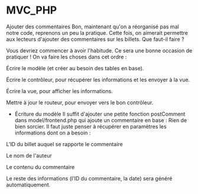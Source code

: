 # MVC_PHP

 Ajouter des commentaires
Bon, maintenant qu'on a réorganisé pas mal notre code, reprenons un peu la pratique. Cette fois, on aimerait permettre aux lecteurs d'ajouter des commentaires sur les billets. Que faut-il faire ?

Vous devriez commencer à avoir l'habitude. Ce sera une bonne occasion de pratiquer ! On va faire les choses dans cet ordre :

Écrire le modèle (et créer au besoin des tables en base).

Écrire le contrôleur, pour récupérer les informations et les envoyer à la vue.

Écrire la vue, pour afficher les informations.

Mettre à jour le routeur, pour envoyer vers le bon contrôleur.

 - Écriture du modèle
Il suffit d'ajouter une petite fonction  postComment  dans  model/frontend.php  qui ajoute un commentaire en base :
Rien de bien sorcier. Il faut juste penser à récupérer en paramètres les informations dont on a besoin :

L'ID du billet auquel se rapporte le commentaire

Le nom de l'auteur

Le contenu du commentaire

Le reste des informations (l'ID du commentaire, la date) sera généré automatiquement.

